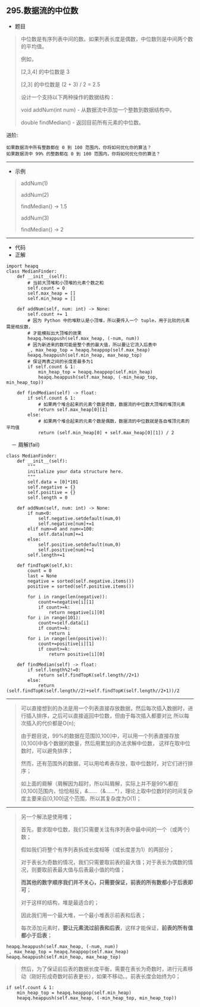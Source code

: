 295.数据流的中位数
----------
- 题目
> 中位数是有序列表中间的数。如果列表长度是偶数，中位数则是中间两个数的平均值。
>
> 例如，
>
>[2,3,4] 的中位数是 3
>
>[2,3] 的中位数是 (2 + 3) / 2 = 2.5
>
>设计一个支持以下两种操作的数据结构：
>
>    void addNum(int num) - 从数据流中添加一个整数到数据结构中。
>
>    double findMedian() - 返回目前所有元素的中位数。

进阶:

    如果数据流中所有整数都在 0 到 100 范围内，你将如何优化你的算法？
    如果数据流中 99% 的整数都在 0 到 100 范围内，你将如何优化你的算法？
----------
- 示例
> addNum(1)
>
> addNum(2)
>
> findMedian() -> 1.5
>
> addNum(3)
> 
> findMedian() -> 2
>
----------
 - 代码
 - 正解
>
>
    import heapq
    class MedianFinder:
        def __init__(self):
            # 当前大顶堆和小顶堆的元素个数之和
            self.count = 0
            self.max_heap = []
            self.min_heap = []
    
        def addNum(self, num: int) -> None:
            self.count += 1
            # 因为 Python 中的堆默认是小顶堆，所以要传入一个 tuple，用于比较的元素需是相反数，
            # 才能模拟出大顶堆的效果
            heapq.heappush(self.max_heap, (-num, num))
            # 因为新进来的数可能是整个表的最大值，所以要让它流入后表中
            _, max_heap_top = heapq.heappop(self.max_heap)
            heapq.heappush(self.min_heap, max_heap_top)
            # 保证两表之间的长度差最多为1
            if self.count & 1:
                min_heap_top = heapq.heappop(self.min_heap)
                heapq.heappush(self.max_heap, (-min_heap_top, min_heap_top))
    
        def findMedian(self) -> float:
            if self.count & 1:
                # 如果两个堆合起来的元素个数是奇数，数据流的中位数大顶堆的堆顶元素
                return self.max_heap[0][1]
            else:
                # 如果两个堆合起来的元素个数是偶数，数据流的中位数就是各自堆顶元素的平均值
                return (self.min_heap[0] + self.max_heap[0][1]) / 2
　－ 屑解(fail)
>
    class MedianFinder:
        def __init__(self):
            """
            initialize your data structure here.
            """
            self.data = [0]*101
            self.negative = {}
            self.positive = {}
            self.length = 0
    
        def addNum(self, num: int) -> None:
            if num<0:
                self.negative.setdefault(num,0)
                self.negative[num]+=1
            elif num>=0 and num<=100:
                self.data[num]+=1
            else:
                self.positive.setdefault(num,0)
                self.positive[num]+=1
            self.length+=1
    
        def findTopK(self,k):
            count = 0
            last = None
            negative = sorted(self.negative.items())
            positive = sorted(self.positive.items())
            
            for i in range(len(negative)):
                count+=negative[i][1]
                if count>=k:
                    return negative[i][0]
            for i in range(101):
                count+=self.data[i]
                if count>=k:
                    return i
            for i in range(len(positive)):
                count+=positive[i][1]
                if count>=k:
                    return positive[i][0]
    
        def findMedian(self) -> float:
            if self.length%2!=0:
                return self.findTopK(self.length//2+1)
            else:
                return (self.findTopK(self.length//2)+self.findTopK(self.length//2+1))/2
----------
> 可以直接想到的办法是用一个列表直接存放数据，然后每次插入数据时，进行插入排序，之后可以直接返回中位数，但由于每次插入都要对比
> 所以每次插入的代价都是O(n);
>
> 由于题目说，99%的数据在范围[0,100]中，可以用一个列表直接存放[0,100]中各个数据的数量，然后用累加的办法求解中位数，
> 这样在取中位数时，可以避免排序；
>
> 然而，还有范围外的数据，可以用哈希表存放，取中位数时，对它们进行排序；
>
> 如上面的屑解（屑解因为超时，所以叫屑解，实际上并不是99%都在[0,100]范围内，恰恰相反，*&……*（&……*），理论上取中位数时的时间复杂度主要来自[0,100]这个范围，所以其复杂度为O(1)；
----------
> 另一个解法是使用堆；
>
> 首先，要求取中位数，我们只需要关注有序列表中最中间的一个（或两个）数；
>
> 假如我们将整个有序列表拆成长度相等（或长度差为1）的两部分；
>
> 对于表长为奇数的情况，我们只需要取前表的最大值；对于表长为偶数的情况，则要取前表最大值与后表最小值的均值；
>
> **而其他的数字顺序我们并不关心，只需要保证，前表的所有数都小于后表即可**；
>
> 对于这样的结构，堆是最适合的；
>
> 因此我们用一个最大堆，一个最小堆表示前表和后表；
>
> 每次添加元素时，**要让元素流过前表和后表**，这样才能保证，**前表的所有值都小于后表**；
>
    heapq.heappush(self.max_heap, (-num, num))
    _, max_heap_top = heapq.heappop(self.max_heap)
    heapq.heappush(self.min_heap, max_heap_top)
>
> 然后，为了保证前后表的数据长度平衡，需要在表长为奇数时，进行元素移动（刚好形成奇数时前表更长），如果不移动。。前表长度会始终为0；
>
    if self.count & 1:
        min_heap_top = heapq.heappop(self.min_heap)
        heapq.heappush(self.max_heap, (-min_heap_top, min_heap_top))